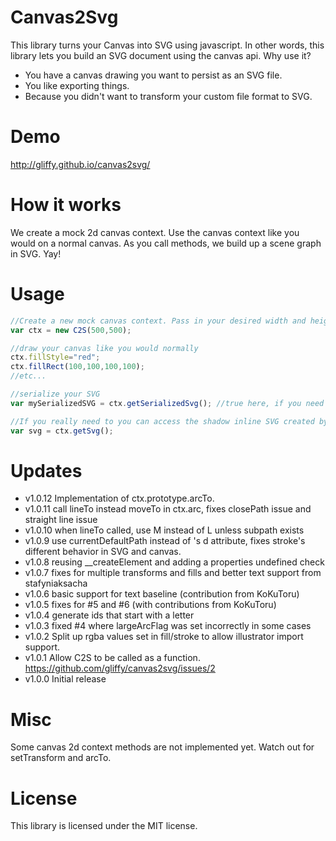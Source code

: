 Canvas2Svg
==========
This library turns your Canvas into SVG using javascript. In other words, this library lets you build an SVG document using the canvas api. Why use it?
* You have a canvas drawing you want to persist as an SVG file.
* You like exporting things.
* Because you didn't want to transform your custom file format to SVG.

Demo
==========
http://gliffy.github.io/canvas2svg/

How it works
==========
We create a mock 2d canvas context. Use the canvas context like you would on a normal canvas. As you call methods, we build up a scene graph in SVG. Yay!

Usage
==========
```javascript
//Create a new mock canvas context. Pass in your desired width and height for your svg document.
var ctx = new C2S(500,500);

//draw your canvas like you would normally
ctx.fillStyle="red";
ctx.fillRect(100,100,100,100);
//etc...

//serialize your SVG
var mySerializedSVG = ctx.getSerializedSvg(); //true here, if you need to convert named to numbered entities.

//If you really need to you can access the shadow inline SVG created by calling:
var svg = ctx.getSvg();
```

Updates
==========
- v1.0.12 Implementation of ctx.prototype.arcTo.
- v1.0.11 call lineTo instead moveTo in ctx.arc, fixes closePath issue and straight line issue
- v1.0.10 when lineTo called, use M instead of L unless subpath exists
- v1.0.9 use currentDefaultPath instead of <path>'s d attribute, fixes stroke's different behavior in SVG and canvas.
- v1.0.8 reusing __createElement and adding a properties undefined check
- v1.0.7 fixes for multiple transforms and fills and better text support from stafyniaksacha
- v1.0.6 basic support for text baseline (contribution from KoKuToru)
- v1.0.5 fixes for #5 and #6 (with contributions from KoKuToru)
- v1.0.4 generate ids that start with a letter
- v1.0.3 fixed #4 where largeArcFlag was set incorrectly in some cases 
- v1.0.2 Split up rgba values set in fill/stroke to allow illustrator import support.
- v1.0.1 Allow C2S to be called as a function. https://github.com/gliffy/canvas2svg/issues/2 
- v1.0.0 Initial release

Misc
==========
Some canvas 2d context methods are not implemented yet. Watch out for setTransform and arcTo.

License
==========
This library is licensed under the MIT license.
